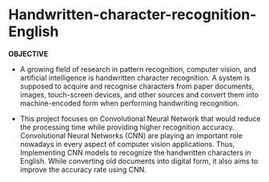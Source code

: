 # Handwritten-character-recognition-English

**OBJECTIVE**

- A growing field of research in pattern recognition, computer vision, and artificial intelligence is handwritten character recognition. A system is supposed to acquire and recognise characters from paper documents, images, touch-screen devices, and other sources and convert them into machine-encoded form when performing handwriting recognition.

- This project focuses on Convolutional Neural Network that would reduce the processing time while providing higher recognition accuracy. Convolutional Neural Networks (CNN) are playing an important role nowadays in every aspect of computer vision applications. Thus, Implementing CNN models to recognize the handwritten characters in English. While converting old documents into digital form, it also aims to improve the accuracy rate using CNN.

